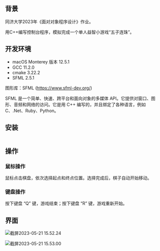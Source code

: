 ## 背景

同济大学2023年《面对对象程序设计》作业。

用C++编写控制台程序，模拟完成一个单人益智小游戏“五子连珠”。

## 开发环境

- macOS Monterey 版本 12.5.1
- GCC 11.2.0
- cmake 3.22.2
- SFML 2.5.1

图形库：SFML (https://www.sfml-dev.org/)

SFML 是一个简单、快速、跨平台和面向对象的多媒体 API。它提供对窗口、图形、音频和网络的访问。它是用 C++ 编写的，并且绑定了各种语言，例如 C、.Net、Ruby、Python。

## 安装

```
```

## 操作

### 鼠标操作

鼠标点击棋盘，依次选择起点和终点位置。选择完成后，棋子自动开始移动。

### 键盘操作

按下键盘 “Q” 键，游戏结束；按下键盘 “R” 键，游戏重新开始。

## 界面

![截屏2023-05-21 15.52.24](https://lei-1306809548.cos.ap-shanghai.myqcloud.com/Obsidian/%E6%88%AA%E5%B1%8F2023-05-21%2015.52.24.png)

![截屏2023-05-21 15.53.00](https://lei-1306809548.cos.ap-shanghai.myqcloud.com/Obsidian/%E6%88%AA%E5%B1%8F2023-05-21%2015.53.00.png)
